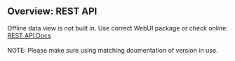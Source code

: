 ## Overview: REST API

Offline data view is not built in. Use correct WebUI package or check online: 
<a href="https://github.com/Slider0007/AI-on-the-edge-device/tree/develop/docs/API/REST" target="_blank">REST API Docs</a><br>
<br>
NOTE: Please make sure using matching doumentation of version in use.